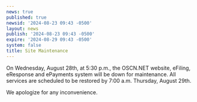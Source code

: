 ```yaml
---
news: true
published: true
newsid: '2024-08-23 09:43 -0500'
layout: news
publish: '2024-08-23 09:43 -0500'
expire: '2024-08-29 09:43 -0500'
system: false
title: Site Maintenance
---
```

On Wednesday, August 28th, at 5:30 p.m., the OSCN.NET website, eFiling, eResponse and ePayments system will be down for maintenance. All services are scheduled to be restored by 7:00 a.m. Thursday, August 29th.  

We apologize for any inconvenience.
